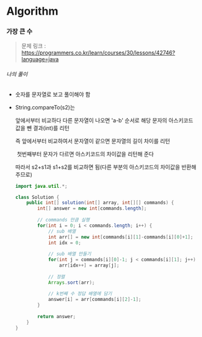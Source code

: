 # Algorithm

### 가장 큰 수

> 문제 링크 : https://programmers.co.kr/learn/courses/30/lessons/42746?language=java



###### 나의 풀이

* 숫자를 문자열로 보고 풀이해야 함

* String.compareTo(s2)는 

  앞에서부터 비교하다 다른 문자열이 나오면 'a-b' 순서로 해당 문자의 아스키코드 값을 뺀 결과(int)를 리턴

  즉 앞에서부터 비교하여서 문자열이 같으면 문자열의 길이 차이를 리턴

  ​     첫번째부터 문자가 다르면 아스키코드의 차이값을 리턴해 준다

  따라서 s2+s1과 s1+s2를 비교하면 됨(다른 부분의 아스키코드의 차이값을 반환해 주므로)
  
  
  
  ```java
  import java.util.*;
  
  class Solution {
      public int[] solution(int[] array, int[][] commands) {
          int[] answer = new int[commands.length];
          
          // commands 만큼 실행
          for(int i = 0; i < commands.length; i++) {
              // sub 배열
              int arr[] = new int[commands[i][1]-commands[i][0]+1];
              int idx = 0;
              
              // sub 배열 만들기
              for(int j = commands[i][0]-1; j < commands[i][1]; j++) 
                  arr[idx++] = array[j];
              
              // 정렬
              Arrays.sort(arr);
              
              // k번째 수 정답 배열에 담기
              answer[i] = arr[commands[i][2]-1];
          }
          
          return answer;
      }
  }
  ```
  
  
  
  